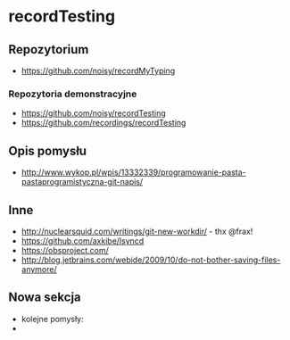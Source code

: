 # recordTesting

## Repozytorium
* https://github.com/noisy/recordMyTyping

### Repozytoria demonstracyjne
* https://github.com/noisy/recordTesting
* https://github.com/recordings/recordTesting

## Opis pomysłu
* http://www.wykop.pl/wpis/13332339/programowanie-pasta-pastaprogramistyczna-git-napis/

## Inne

* http://nuclearsquid.com/writings/git-new-workdir/ - thx @frax!
* https://github.com/axkibe/lsyncd
* https://obsproject.com/
* http://blog.jetbrains.com/webide/2009/10/do-not-bother-saving-files-anymore/

## Nowa sekcja

* kolejne pomysły:
* 